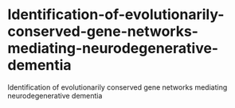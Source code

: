 # Identification-of-evolutionarily-conserved-gene-networks-mediating-neurodegenerative-dementia
Identification of evolutionarily conserved gene networks mediating neurodegenerative dementia
